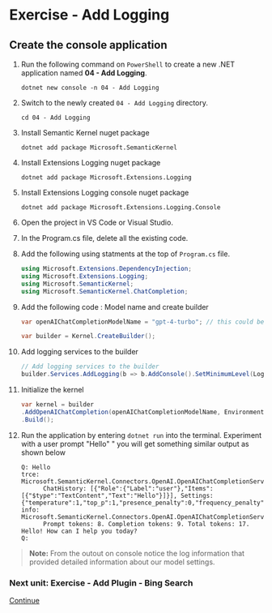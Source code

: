 ﻿# Exercise - Add Logging

## Create the console application

1. Run the following command on `PowerShell` to create a new .NET application named **04 - Add Logging**.

      ```shell
      dotnet new console -n 04 - Add Logging
      ```

1. Switch to the newly created `04 - Add Logging` directory.

      ```shell
      cd 04 - Add Logging
      ```

1. Install Semantic Kernel nuget package

      ```shell
      dotnet add package Microsoft.SemanticKernel
      ```

1. Install Extensions Logging nuget package

      ```shell
      dotnet add package Microsoft.Extensions.Logging
      ```

1. Install Extensions Logging console nuget package

      ```shell
      dotnet add package Microsoft.Extensions.Logging.Console
      ```

1. Open the project in VS Code or Visual Studio.

1. In the Program.cs file, delete all the existing code.

1. Add the following using statments at the top of `Program.cs` file.

      ```csharp
      using Microsoft.Extensions.DependencyInjection;
      using Microsoft.Extensions.Logging;
      using Microsoft.SemanticKernel;
      using Microsoft.SemanticKernel.ChatCompletion;
      ```

1. Add the following code : Model name and create builder

      ```csharp
      var openAIChatCompletionModelName = "gpt-4-turbo"; // this could be other models like "gpt-4o".

      var builder = Kernel.CreateBuilder();
      ```

1. Add logging services to the builder

      ```csharp
      // Add logging services to the builder
      builder.Services.AddLogging(b => b.AddConsole().SetMinimumLevel(LogLevel.Trace));
      ```

1. Initialize the kernel 

      ```csharp
      var kernel = builder
      .AddOpenAIChatCompletion(openAIChatCompletionModelName, Environment.GetEnvironmentVariable("OPENAI_API_KEY")) // add the OpenAI chat completion service.
      .Build();
      ```

1. Run the application by entering `dotnet run` into the terminal. Experiment with a user prompt "Hello" " you will get something similar output as shown below

      ```console
      Q: Hello
      trce: Microsoft.SemanticKernel.Connectors.OpenAI.OpenAIChatCompletionService[0]
            ChatHistory: [{"Role":{"Label":"user"},"Items":[{"$type":"TextContent","Text":"Hello"}]}], Settings: {"temperature":1,"top_p":1,"presence_penalty":0,"frequency_penalty":0,"max_tokens":null,"stop_sequences":null,"results_per_prompt":1,"seed":null,"response_format":null,"chat_system_prompt":null,"token_selection_biases":null,"ToolCallBehavior":null,"User":null,"logprobs":null,"top_logprobs":null,"model_id":null}
      info: Microsoft.SemanticKernel.Connectors.OpenAI.OpenAIChatCompletionService[0]
            Prompt tokens: 8. Completion tokens: 9. Total tokens: 17.
      Hello! How can I help you today?
      Q:
      ```

> **Note:**  From the outout on console notice the log  information that provided detailed information about our model settings. 


### Next unit: Exercise - Add Plugin - Bing Search

[Continue](./05%20Add%20Plugin%20(Bing%20Search).md)